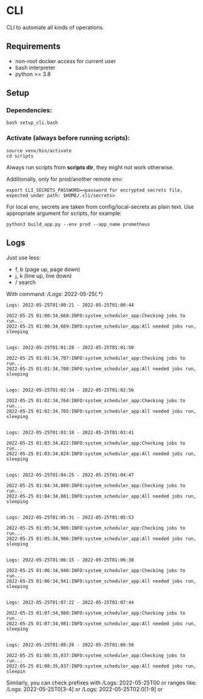 # CLI

CLI to automate all kinds of operations.

## Requirements

* non-root docker access for current user
* bash interpreter
* python >= 3.8

## Setup

### Dependencies:

```
bash setup_cli.bash
```

### Activate (always before running scripts):

```
source venv/bin/activate
cd scripts
```

Always run scripts from **scripts dir**, they might not work otherwise.

Additionally, only for prod/another remote env:

```
export CLI_SECRETS_PASSWORD=<password for encrypted secrets file, expected under path: $HOME/.cli/secrets>
```

For local env, secrets are taken from config/local-secrets as plain text. Use appropriate argument for scripts, for
example:

```
python3 build_app.py --env prod --app_name prometheus
```

## Logs
Just use less:
* f, b (page up, page down)
* j, k (line up, line down)
* /<pattern> search

With command: /Logs: 2022-05-25(.*)
```
Logs: 2022-05-25T01:00:21 - 2022-05-25T01:00:44

2022-05-25 01:00:34,668:INFO:system_scheduler_app:Checking jobs to run...
2022-05-25 01:00:34,669:INFO:system_scheduler_app:All needed jobs run, sleeping


Logs: 2022-05-25T01:01:28 - 2022-05-25T01:01:50

2022-05-25 01:01:34,707:INFO:system_scheduler_app:Checking jobs to run...
2022-05-25 01:01:34,708:INFO:system_scheduler_app:All needed jobs run, sleeping


Logs: 2022-05-25T01:02:34 - 2022-05-25T01:02:56

2022-05-25 01:02:34,764:INFO:system_scheduler_app:Checking jobs to run...
2022-05-25 01:02:34,765:INFO:system_scheduler_app:All needed jobs run, sleeping


Logs: 2022-05-25T01:03:18 - 2022-05-25T01:03:41

2022-05-25 01:03:34,822:INFO:system_scheduler_app:Checking jobs to run...
2022-05-25 01:03:34,824:INFO:system_scheduler_app:All needed jobs run, sleeping


Logs: 2022-05-25T01:04:25 - 2022-05-25T01:04:47

2022-05-25 01:04:34,880:INFO:system_scheduler_app:Checking jobs to run...
2022-05-25 01:04:34,881:INFO:system_scheduler_app:All needed jobs run, sleeping


Logs: 2022-05-25T01:05:31 - 2022-05-25T01:05:53

2022-05-25 01:05:34,906:INFO:system_scheduler_app:Checking jobs to run...
2022-05-25 01:05:34,906:INFO:system_scheduler_app:All needed jobs run, sleeping


Logs: 2022-05-25T01:06:15 - 2022-05-25T01:06:38

2022-05-25 01:06:34,940:INFO:system_scheduler_app:Checking jobs to run...
2022-05-25 01:06:34,941:INFO:system_scheduler_app:All needed jobs run, sleeping


Logs: 2022-05-25T01:07:22 - 2022-05-25T01:07:44

2022-05-25 01:07:34,980:INFO:system_scheduler_app:Checking jobs to run...
2022-05-25 01:07:34,981:INFO:system_scheduler_app:All needed jobs run, sleeping


Logs: 2022-05-25T01:08:28 - 2022-05-25T01:08:50

2022-05-25 01:08:35,037:INFO:system_scheduler_app:Checking jobs to run...
2022-05-25 01:08:35,037:INFO:system_scheduler_app:All needed jobs run, sleepin
```

Similarly, you can check prefixes with /Logs: 2022-05-25T00 or ranges like:
/Logs: 2022-05-25T0[3-4] or /Logs: 2022-05-25T02:0[1-9] or